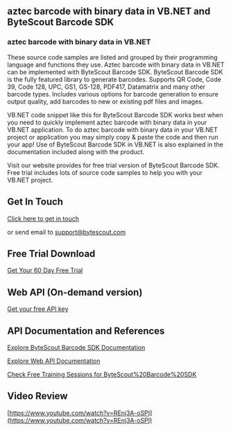 ## aztec barcode with binary data in VB.NET and ByteScout Barcode SDK

### aztec barcode with binary data in VB.NET

These source code samples are listed and grouped by their programming language and functions they use. Aztec barcode with binary data in VB.NET can be implemented with ByteScout Barcode SDK. ByteScout Barcode SDK is the fully featured library to generate barcodes. Supports QR Code, Code 39, Code 128, UPC, GS1, GS-128, PDF417, Datamatrix and many other barcode types. Includes various options for barcode generation to ensure output quality, add barcodes to new or existing pdf files and images.

VB.NET code snippet like this for ByteScout Barcode SDK works best when you need to quickly implement aztec barcode with binary data in your VB.NET application. To do aztec barcode with binary data in your VB.NET project or application you may simply copy & paste the code and then run your app! Use of ByteScout Barcode SDK in VB.NET is also explained in the documentation included along with the product.

Visit our website provides for free trial version of ByteScout Barcode SDK. Free trial includes lots of source code samples to help you with your VB.NET project.

## Get In Touch

[Click here to get in touch](https://bytescout.zendesk.com/hc/en-us/requests/new?subject=ByteScout%20Barcode%20SDK%20Question)

or send email to [support@bytescout.com](mailto:support@bytescout.com?subject=ByteScout%20Barcode%20SDK%20Question) 

## Free Trial Download

[Get Your 60 Day Free Trial](https://bytescout.com/download/web-installer?utm_source=github-readme)

## Web API (On-demand version)

[Get your free API key](https://pdf.co/documentation/api?utm_source=github-readme)

## API Documentation and References

[Explore ByteScout Barcode SDK Documentation](https://bytescout.com/documentation/index.html?utm_source=github-readme)

[Explore Web API Documentation](https://pdf.co/documentation/api?utm_source=github-readme)

[Check Free Training Sessions for ByteScout%20Barcode%20SDK](https://academy.bytescout.com/)

## Video Review

[https://www.youtube.com/watch?v=REnj3A-oSPI](https://www.youtube.com/watch?v=REnj3A-oSPI)
